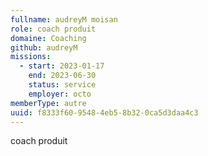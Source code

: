 ```yaml
---
fullname: audreyM moisan
role: coach produit
domaine: Coaching
github: audreyM
missions:
  - start: 2023-01-17
    end: 2023-06-30
    status: service
    employer: octo
memberType: autre
uuid: f8333f60-9548-4eb5-8b32-0ca5d3daa4c3
---
```

coach produit